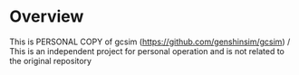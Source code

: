 # Overview

This is PERSONAL COPY of gcsim (https://github.com/genshinsim/gcsim) / This is an independent project for personal operation and is not related to the original repository
